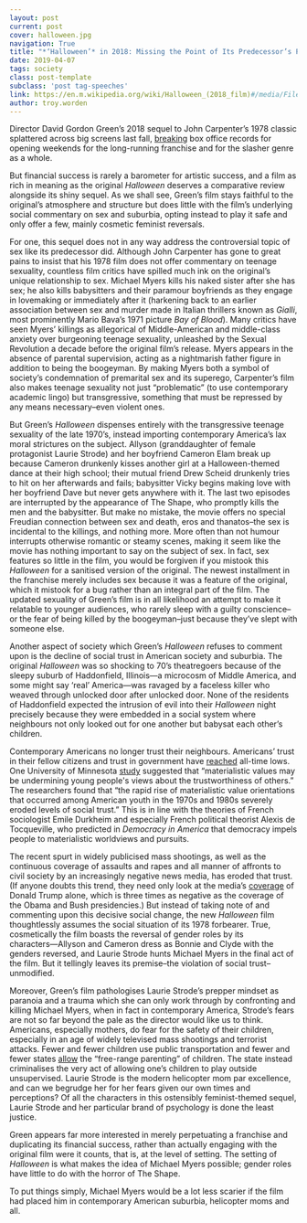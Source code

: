 ```yaml
---
layout: post
current: post
cover: halloween.jpg
navigation: True
title: "*‘Halloween’* in 2018: Missing the Point of Its Predecessor’s Pointed Social Criticism"
date: 2019-04-07
tags: society
class: post-template
subclass: 'post tag-speeches'
link: https://en.m.wikipedia.org/wiki/Halloween_(2018_film)#/media/File%3AHalloween_(2018)_poster.jpg
author: troy.worden
---
```

Director David Gordon Green’s 2018 sequel to John Carpenter’s 1978 classic splattered across big screens last fall, [breaking](https://www.slashfilm.com/halloween-box-office-opening-slasher-records/) box office records for opening weekends for the long-running franchise and for the slasher genre as a whole.

  

But financial success is rarely a barometer for artistic success, and a film as rich in meaning as the original *Halloween* deserves a comparative review alongside its shiny sequel. As we shall see, Green’s film stays faithful to the original’s atmosphere and structure but does little with the film’s underlying social commentary on sex and suburbia, opting instead to play it safe and only offer a few, mainly cosmetic feminist reversals.

  

For one, this sequel does not in any way address the controversial topic of sex like its predecessor did. Although John Carpenter has gone to great pains to insist that his 1978 film does not offer commentary on teenage sexuality, countless film critics have spilled much ink on the original’s unique relationship to sex. Michael Myers kills his naked sister after she has sex; he also kills babysitters and their paramour boyfriends as they engage in lovemaking or immediately after it (harkening back to an earlier association between sex and murder made in Italian thrillers known as *Gialli*, most prominently Mario Bava’s 1971 picture *Bay of Blood*). Many critics have seen Myers’ killings as allegorical of Middle-American and middle-class anxiety over burgeoning teenage sexuality, unleashed by the Sexual Revolution a decade before the original film’s release. Myers appears in the absence of parental supervision, acting as a nightmarish father figure in addition to being the boogeyman. By making Myers both a symbol of society’s condemnation of premarital sex and its superego, Carpenter’s film also makes teenage sexuality not just “problematic” (to use contemporary academic lingo) but transgressive, something that must be repressed by any means necessary–even violent ones.

  

But Green’s *Halloween* dispenses entirely with the transgressive teenage sexuality of the late 1970’s, instead importing contemporary America’s lax moral strictures on the subject. Allyson (granddaughter of female protagonist Laurie Strode) and her boyfriend Cameron Elam break up because Cameron drunkenly kisses another girl at a Halloween-themed dance at their high school; their mutual friend Drew Scheid drunkenly tries to hit on her afterwards and fails; babysitter Vicky begins making love with her boyfriend Dave but never gets anywhere with it. The last two episodes are interrupted by the appearance of The Shape, who promptly kills the men and the babysitter. But make no mistake, the movie offers no special Freudian connection between sex and death, eros and thanatos–the sex is incidental to the killings, and nothing more. More often than not humour interrupts otherwise romantic or steamy scenes, making it seem like the movie has nothing important to say on the subject of sex. In fact, sex features so little in the film, you would be forgiven if you mistook this *Halloween* for a sanitised version of the original. The newest installment in the franchise merely includes sex because it was a feature of the original, which it mistook for a bug rather than an integral part of the film. The updated sexuality of Green’s film is in all likelihood an attempt to make it relatable to younger audiences, who rarely sleep with a guilty conscience–or the fear of being killed by the boogeyman–just because they’ve slept with someone else.

  

Another aspect of society which Green’s *Halloween* refuses to comment upon is the decline of social trust in American society and suburbia. The original *Halloween* was so shocking to 70’s theatregoers because of the sleepy suburb of Haddonfield, Illinois―a microcosm of Middle America, and some might say ‘real’ America―was ravaged by a faceless killer who weaved through unlocked door after unlocked door. None of the residents of Haddonfield expected the intrusion of evil into their *Halloween* night precisely because they were embedded in a social system where neighbours not only looked out for one another but babysat each other’s children.

  

Contemporary Americans no longer trust their neighbours. Americans’ trust in their fellow citizens and trust in government have [reached](https://ourworldindata.org/trust) all-time lows. One University of Minnesota [study](https://www.jstor.org/stable/3792177?seq=1#page_scan_tab_contents) suggested that “materialistic values may be undermining young people's views about the trustworthiness of others.” The researchers found that “the rapid rise of materialistic value orientations that occurred among American youth in the 1970s and 1980s severely eroded levels of social trust.” This is in line with the theories of French sociologist Emile Durkheim and especially French political theorist Alexis de Tocqueville, who predicted in *Democracy in America* that democracy impels people to materialistic worldviews and pursuits.

  

The recent spurt in widely publicised mass shootings, as well as the continuous coverage of assaults and rapes and all manner of affronts to civil society by an increasingly negative news media, has eroded that trust. (If anyone doubts this trend, they need only look at the media’s [coverage](https://www.npr.org/2017/10/02/555092743/study-news-coverage-of-trump-more-negative-than-for-other-presidents) of Donald Trump alone, which is three times as negative as the coverage of the Obama and Bush presidencies.) But instead of taking note of and commenting upon this decisive social change, the new *Halloween* film thoughtlessly assumes the social situation of its 1978 forbearer. True, cosmetically the film boasts the reversal of gender roles by its characters―Allyson and Cameron dress as Bonnie and Clyde with the genders reversed, and Laurie Strode hunts Michael Myers in the final act of the film. But it tellingly leaves its premise–the violation of social trust–unmodified.

  

Moreover, Green’s film pathologises Laurie Strode’s prepper mindset as paranoia and a trauma which she can only work through by confronting and killing Michael Myers, when in fact in contemporary America, Strode’s fears are not so far beyond the pale as the director would like us to think. Americans, especially mothers, do fear for the safety of their children, especially in an age of widely televised mass shootings and terrorist attacks. Fewer and fewer children use public transportation and fewer and fewer states [allow](https://www.nytimes.com/2018/03/29/well/family/utah-passes-free-range-parenting-law.html) the “free-range parenting” of children. The state instead criminalises the very act of allowing one’s children to play outside unsupervised. Laurie Strode is the modern helicopter mom par excellence, and can we begrudge her for her fears given our own times and perceptions? Of all the characters in this ostensibly feminist-themed sequel, Laurie Strode and her particular brand of psychology is done the least justice.

  

Green appears far more interested in merely perpetuating a franchise and duplicating its financial success, rather than actually engaging with the original film were it counts, that is, at the level of setting. The setting of *Halloween* is what makes the idea of Michael Myers possible; gender roles have little to do with the horror of The Shape.

  

To put things simply, Michael Myers would be a lot less scarier if the film had placed him in contemporary American suburbia, helicopter moms and all.
